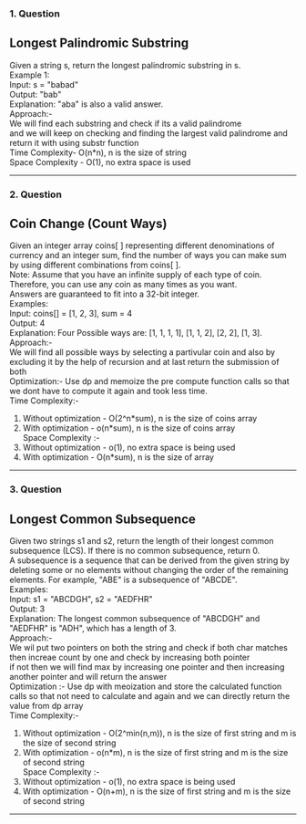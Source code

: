 ### 1. Question <br>
## Longest Palindromic Substring <br>
Given a string s, return the longest palindromic substring in s. <br>
Example 1: <br>
Input: s = "babad" <br>
Output: "bab" <br>
Explanation: "aba" is also a valid answer. <br>
Approach:- <br>
We will find each substring and check if its a valid palindrome <br>
and we will keep on checking and finding the largest valid palindrome and return it with using substr function <br>
Time Complexity- O(n*n), n is the size of string <br>
Space Complexity - O(1), no extra space is used <br>

_______________________________________________________________________________________________________________

### 2. Question <br>
## Coin Change (Count Ways) <br>
Given an integer array coins[ ] representing different denominations of currency and an integer sum, find the number of ways you can make sum by using different combinations from coins[ ]. <br>
Note: Assume that you have an infinite supply of each type of coin. Therefore, you can use any coin as many times as you want. <br>
Answers are guaranteed to fit into a 32-bit integer.  <br>
Examples: <br>
Input: coins[] = [1, 2, 3], sum = 4 <br>
Output: 4 <br>
Explanation: Four Possible ways are: [1, 1, 1, 1], [1, 1, 2], [2, 2], [1, 3]. <br>
Approach:- <br>
We will find all possible ways by selecting a partivular coin and also by excluding it by the help of recursion and at last return the submission of both <br>
Optimization:- Use dp and memoize the pre compute function calls so that we dont have to compute it again and took less time. <br>
Time Complexity:- <br>
1. Without optimization - O(2^n*sum), n is the size of coins array <br>
2. With optimization -  o(n*sum), n is the size of coins array <br>
Space Complexity :- <br>
1. Without optimization - o(1), no extra space is being used <br>
2. With optimization - O(n*sum), n is the size of array <br>

________________________________________________________________________________________________________________

### 3. Question <br>
## Longest Common Subsequence <br>
Given two strings s1 and s2, return the length of their longest common subsequence (LCS). If there is no common subsequence, return 0. <br>
A subsequence is a sequence that can be derived from the given string by deleting some or no elements without changing the order of the remaining elements. For example, "ABE" is a subsequence of "ABCDE". <br>
Examples: <br>
Input: s1 = "ABCDGH", s2 = "AEDFHR" <br>
Output: 3 <br>
Explanation: The longest common subsequence of "ABCDGH" and "AEDFHR" is "ADH", which has a length of 3. <br>
Approach:- <br>
We wil put two pointers on both the string and check if both char matches then increae count by one and check by increasing both pointer <br>
if not then we will find max by increasing one pointer and then increasing another pointer
and will return the answer <br>
Optimization :- Use dp with meoization and store the calculated function calls so that not need to calculate and again and we can directly return the value from dp array <br>
Time Complexity:- <br>
1. Without optimization - O(2^min(n,m)), n is the size of first string and m is the size of second string <br>
2. With optimization -  o(n*m), n is the size of first string and m is the size of second string <br>
Space Complexity :- <br>
1. Without optimization - o(1), no extra space is being used <br>
2. With optimization - O(n+m), n is the size of first string and m is the size of second string <br>

______________________________________________________________________________________________________

